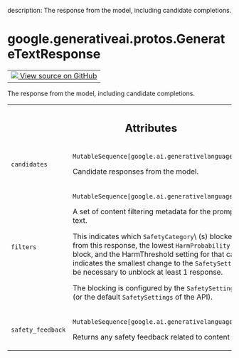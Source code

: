 description: The response from the model, including candidate completions.

<div itemscope itemtype="http://developers.google.com/ReferenceObject">
<meta itemprop="name" content="google.generativeai.protos.GenerateTextResponse" />
<meta itemprop="path" content="Stable" />
</div>

# google.generativeai.protos.GenerateTextResponse

<!-- Insert buttons and diff -->

<table class="tfo-notebook-buttons tfo-api nocontent">
<td>
  <a target="_blank" href="https://github.com/googleapis/google-cloud-python/tree/main/packages/google-ai-generativelanguage/google/ai/generativelanguage_v1beta/types/text_service.py#L188-L226">
    <img src="https://www.tensorflow.org/images/GitHub-Mark-32px.png" />
    View source on GitHub
  </a>
</td>
</table>



The response from the model, including candidate completions.

<!-- Placeholder for "Used in" -->




<!-- Tabular view -->
 <table class="responsive fixed orange">
<colgroup><col width="214px"><col></colgroup>
<tr><th colspan="2"><h2 class="add-link">Attributes</h2></th></tr>

<tr>
<td>

`candidates`<a id="candidates"></a>

</td>
<td>

`MutableSequence[google.ai.generativelanguage.TextCompletion]`

Candidate responses from the model.

</td>
</tr><tr>
<td>

`filters`<a id="filters"></a>

</td>
<td>

`MutableSequence[google.ai.generativelanguage.ContentFilter]`

A set of content filtering metadata for the prompt and
response text.

This indicates which ``SafetyCategory``\ (s) blocked a
candidate from this response, the lowest ``HarmProbability``
that triggered a block, and the HarmThreshold setting for
that category. This indicates the smallest change to the
``SafetySettings`` that would be necessary to unblock at
least 1 response.

The blocking is configured by the ``SafetySettings`` in the
request (or the default ``SafetySettings`` of the API).

</td>
</tr><tr>
<td>

`safety_feedback`<a id="safety_feedback"></a>

</td>
<td>

`MutableSequence[google.ai.generativelanguage.SafetyFeedback]`

Returns any safety feedback related to
content filtering.

</td>
</tr>
</table>



